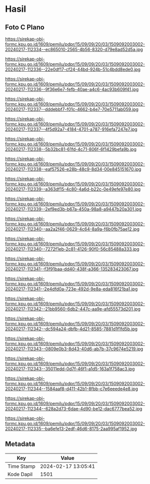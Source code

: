 # Hasil

## Foto C Plano

https://sirekap-obj-formc.kpu.go.id/1609/pemilu/pdpr/15/09/09/20/03/1509092003002-20240217-112334--ec865010-2565-4b56-8320-d79e8ad52d5a.jpg

https://sirekap-obj-formc.kpu.go.id/1609/pemilu/pdpr/15/09/09/20/03/1509092003002-20240217-112336--22e0df17-cf24-44bd-924b-51c4bdd8ede0.jpg

https://sirekap-obj-formc.kpu.go.id/1609/pemilu/pdpr/15/09/09/20/03/1509092003002-20240217-112336--9f36e6e7-fefb-40ae-a4c6-4ac93b609f41.jpg

https://sirekap-obj-formc.kpu.go.id/1609/pemilu/pdpr/15/09/09/20/03/1509092003002-20240217-112337--dddebbf7-f01c-4662-b4e7-70e5711ab059.jpg

https://sirekap-obj-formc.kpu.go.id/1609/pemilu/pdpr/15/09/09/20/03/1509092003002-20240217-112337--4f5d92a7-4184-4701-a787-916efa7247e7.jpg

https://sirekap-obj-formc.kpu.go.id/1609/pemilu/pdpr/15/09/09/20/03/1509092003002-20240217-112338--5b32bc81-61fd-4c71-806f-6f1429befa9b.jpg

https://sirekap-obj-formc.kpu.go.id/1609/pemilu/pdpr/15/09/09/20/03/1509092003002-20240217-112338--eaf57526-e28b-48c9-8d34-00e845151670.jpg

https://sirekap-obj-formc.kpu.go.id/1609/pemilu/pdpr/15/09/09/20/03/1509092003002-20240217-112339--a363df15-4c80-4a6d-b22c-0e49efe97e80.jpg

https://sirekap-obj-formc.kpu.go.id/1609/pemilu/pdpr/15/09/09/20/03/1509092003002-20240217-112339--2ef9ed3b-b67a-450a-98a8-a9447b20a301.jpg

https://sirekap-obj-formc.kpu.go.id/1609/pemilu/pdpr/15/09/09/20/03/1509092003002-20240217-112340--aa2a2f46-0629-4c64-8a9a-f6b0fb75ae12.jpg

https://sirekap-obj-formc.kpu.go.id/1609/pemilu/pdpr/15/09/09/20/03/1509092003002-20240217-112340--7272f1eb-2c81-4126-90f0-56c85488a333.jpg

https://sirekap-obj-formc.kpu.go.id/1609/pemilu/pdpr/15/09/09/20/03/1509092003002-20240217-112341--f3f91baa-dd40-438f-a366-135283423067.jpg

https://sirekap-obj-formc.kpu.go.id/1609/pemilu/pdpr/15/09/09/20/03/1509092003002-20240217-112341--2e4dfd0a-723e-492d-9e8a-eda816f21ba1.jpg

https://sirekap-obj-formc.kpu.go.id/1609/pemilu/pdpr/15/09/09/20/03/1509092003002-20240217-112342--21bb9560-6db2-447c-aa9e-afd55573d201.jpg

https://sirekap-obj-formc.kpu.go.id/1609/pemilu/pdpr/15/09/09/20/03/1509092003002-20240217-112342--dc594a24-dbfb-4d21-8585-7881d1f1fd5b.jpg

https://sirekap-obj-formc.kpu.go.id/1609/pemilu/pdpr/15/09/09/20/03/1509092003002-20240217-112343--0809e0b3-8d43-40d6-ab7b-37c9674e5219.jpg

https://sirekap-obj-formc.kpu.go.id/1609/pemilu/pdpr/15/09/09/20/03/1509092003002-20240217-112343--35011edd-0d7f-46f1-a1d5-163a1f758ac3.jpg

https://sirekap-obj-formc.kpu.go.id/1609/pemilu/pdpr/15/09/09/20/03/1509092003002-20240217-112344--1584aaf8-d411-42b1-8fbb-c7e6eeede4e8.jpg

https://sirekap-obj-formc.kpu.go.id/1609/pemilu/pdpr/15/09/09/20/03/1509092003002-20240217-112344--628a2d73-6dae-4d90-be12-dac6777bea52.jpg

https://sirekap-obj-formc.kpu.go.id/1609/pemilu/pdpr/15/09/09/20/03/1509092003002-20240217-112335--ba6efe13-2edf-46d6-8175-2aa995af1952.jpg


## Metadata

| Key        | Value               |
| ---------- | ------------------- |
| Time Stamp | 2024-02-17 13:05:41 |
| Kode Dapil | 1501                |



